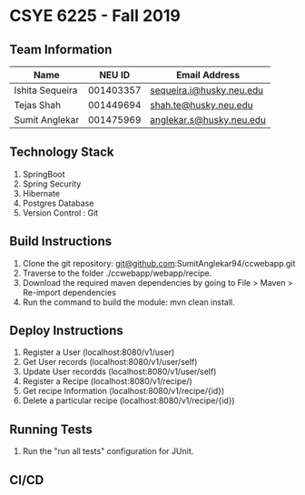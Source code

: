 # CSYE 6225 - Fall 2019

## Team Information

| Name | NEU ID | Email Address |
| --- | --- | --- |
| Ishita Sequeira| 001403357 | sequeira.i@husky.neu.edu |
| Tejas Shah | 001449694 | shah.te@husky.neu.edu |
| Sumit Anglekar | 001475969 | anglekar.s@husky.neu.edu |

## Technology Stack
1. SpringBoot
2. Spring Security
3. Hibernate
4. Postgres Database
5. Version Control : Git

## Build Instructions
1. Clone the git repository: git@github.com:SumitAnglekar94/ccwebapp.git
2. Traverse to the folder ./ccwebapp/webapp/recipe.
3. Download the required maven dependencies by going to File > Maven > Re-import dependencies
4. Run the command to build the module: mvn clean install.

## Deploy Instructions
1. Register a User (localhost:8080/v1/user)
2. Get User records (localhost:8080/v1/user/self)
3. Update User recordds (localhost:8080/v1/user/self)
4. Register a Recipe (localhost:8080/v1/recipe/)
5. Get recipe Information (localhost:8080/v1/recipe/{id})
6. Delete a particular recipe (localhost:8080/v1/recipe/{id})

## Running Tests
1. Run the "run all tests" configuration for JUnit.

## CI/CD

